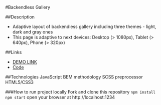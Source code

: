 #Backendless Gallery

##Description
- Adaptive layout of backendless gallery including three themes - light, dark and gray ones
- This page is adaptive to next devices: Desktop (> 1080px), Tablet (> 640px), Phone (> 320px) 

##Links
- [DEMO LINK](https://oaleksandrovva.github.io/backendless_gallery/)
- [Code](https://github.com/oaleksandrovva/backendless_gallery)

##Technologies
JavaScript
BEM methodology
SCSS preprocessor
HTML5/CSS3

###How to run project locally
Fork and clone this repository
`npm install`
`npm start`
open your browser at http://localhost:1234
